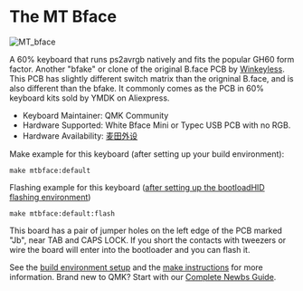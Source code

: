# The MT Bface

![MT_bface](https://i.imgur.com/qhFxN0g.jpg)

A 60% keyboard that runs ps2avrgb natively and fits the popular GH60 form factor. Another "bfake" or clone of the original B.face PCB by [Winkeyless](https://winkeyless.kr/product/b-face-x2-pcb/). This PCB has slightly different switch matrix than the origninal B.face, and is also different than the bfake. It commonly comes as the PCB in 60% keyboard kits sold by YMDK on Aliexpress.

* Keyboard Maintainer: QMK Community
* Hardware Supported: White Bface Mini or Typec USB PCB with no RGB.
* Hardware Availability: [麦田外设](https://item.taobao.com/item.htm?ft=t&id=527018328637)

Make example for this keyboard (after setting up your build environment):

    make mtbface:default

Flashing example for this keyboard ([after setting up the bootloadHID flashing environment](https://docs.qmk.fm/#/flashing_bootloadhid))

    make mtbface:default:flash

This board has a pair of jumper holes on the left edge of the PCB marked "Jb", near TAB and CAPS LOCK. If you short the contacts with tweezers or wire the board will enter into the bootloader and you can flash it.

See the [build environment setup](https://docs.qmk.fm/#/getting_started_build_tools) and the [make instructions](https://docs.qmk.fm/#/getting_started_make_guide) for more information. Brand new to QMK? Start with our [Complete Newbs Guide](https://docs.qmk.fm/#/newbs).
